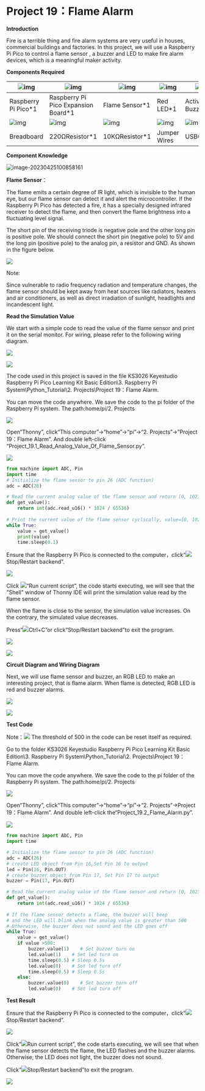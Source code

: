 # Project 19：Flame Alarm

**Introduction**

Fire is a terrible thing and fire alarm systems are very useful in houses, commercial buildings and factories. In this project, we will use a Raspberry Pi Pico to control a flame sensor , a buzzer and LED to make fire alarm devices, which is a meaningful maker activity.



**Components Required**

| ![img](file:///C:\Users\ADMINI~1\AppData\Local\Temp\ksohtml11676\wps27.png) | ![img](file:///C:\Users\ADMINI~1\AppData\Local\Temp\ksohtml11676\wps28.jpg) | ![img](file:///C:\Users\ADMINI~1\AppData\Local\Temp\ksohtml11676\wps29.jpg) | ![img](file:///C:\Users\ADMINI~1\AppData\Local\Temp\ksohtml11676\wps30.jpg) | ![img](file:///C:\Users\ADMINI~1\AppData\Local\Temp\ksohtml11676\wps31.jpg) |
| ------------------------------------------------------------ | ------------------------------------------------------------ | ------------------------------------------------------------ | ------------------------------------------------------------ | ------------------------------------------------------------ |
| Raspberry Pi Pico*1                                          | Raspberry Pi Pico Expansion Board*1                          | Flame Sensor*1                                               | Red LED*1                                                    | Active Buzzer*1                                              |
| ![img](file:///C:\Users\ADMINI~1\AppData\Local\Temp\ksohtml11676\wps32.jpg) | ![img](file:///C:\Users\ADMINI~1\AppData\Local\Temp\ksohtml11676\wps33.jpg) | ![img](file:///C:\Users\ADMINI~1\AppData\Local\Temp\ksohtml11676\wps34.jpg) | ![img](file:///C:\Users\ADMINI~1\AppData\Local\Temp\ksohtml11676\wps35.jpg) | ![img](file:///C:\Users\ADMINI~1\AppData\Local\Temp\ksohtml11676\wps36.jpg) |
| Breadboard                                                   | 220ΩResistor*1                                               | 10KΩResistor*1                                               | Jumper Wires                                                 | USBCable*1                                                   |



**Component Knowledge**

![image-20230425100858161](media/image-20230425100858161.png)

**Flame Sensor**：

The flame emits a certain degree of IR light, which is invisible to the human eye, but our flame sensor can detect it and alert the microcontroller. If the Raspberry Pi Pico has detected a fire, it has a specially designed infrared receiver to detect the flame, and then convert the flame brightness into a fluctuating level signal. 

The short pin of the receiving triode is negative pole and the other long pin is positive pole. We should connect the short pin (negative pole) to 5V and the long pin (positive pole) to the analog pin, a resistor and GND. As shown in the figure below.

![](media/87bd204db523c602c80745266c1ee452.png)

Note: 

Since vulnerable to radio frequency radiation and temperature changes, the flame sensor should be kept away from heat sources like radiators, heaters and air conditioners, as well as direct irradiation of sunlight, headlights and incandescent light.



**Read the Simulation Value**

We start with a simple code to read the value of the flame sensor and print it on the serial monitor. For wiring, please refer to the following wiring diagram.

![](media/85531078db041bba05599b3a1118a7bc.png)

![](media/1e3c424f7cc7ac797ab0b8ae4a00f4f1.png)

The code used in this project is saved in the file KS3026 Keyestudio Raspberry Pi Pico Learning Kit Basic Edition\3. Raspberry Pi System\Python_Tutorial\2. Projects\Project 19：Flame Alarm. 

You can move the code anywhere. We save the code to the pi folder of the Raspberry Pi system. The path:home/pi/2. Projects

![](media/ae27830403a2f741aa9b725e5324c215.png)

Open“Thonny”, click“This computer”→“home”→“pi”→“2. Projects”→”Project 19：Flame Alarm”. And double left-click “Project\_19.1\_Read\_Analog\_Value\_Of\_Flame\_Sensor.py”.

![](media/f566b02fa7abceb8c609fa961f94ebf7.png)

```python
from machine import ADC, Pin
import time
# Initialize the flame sensor to pin 26 (ADC function)
adc = ADC(26)

# Read the current analog value of the flame sensor and return [0, 1023]
def get_value():
    return int(adc.read_u16() * 1024 / 65536)
 
# Print the current value of the flame sensor cyclically, value=[0, 1023]
while True:
    value = get_value()
    print(value)
    time.sleep(0.1)
```


Ensure that the Raspberry Pi Pico is connected to the computer，click“![](media/ec00367ea605788eab454cd176b94c7b.png)Stop/Restart backend”.

![](media/7bb44e167d87bdb821315bf809cf8036.png)

Click ![](media/bb4d9305714a178069d277b20e0934b7.png)“Run current script”, the code starts executing, we will see that the "Shell" window of Thonny IDE will print the simulation value read by the flame sensor. 

When the flame is close to the sensor, the simulation value increases. On the contrary, the simulated value decreases. 

Press“![](media/ec00367ea605788eab454cd176b94c7b.png)Ctrl+C”or click“Stop/Restart backend”to exit the program.

![](media/a5bb49291add50b4016c8215ae6b698d.png)

![](media/7c04b9dd8c4a10e7b9788ecd95eeeeaa.png)

**Circuit Diagram and Wiring Diagram**

Next, we will use flame sensor and buzzer, an RGB LED to make an interesting project, that is flame alarm. When flame is detected, RGB LED is red and buzzer alarms.

![](media/c2b7feb8039e618ba070a9714ef06554.png)

![](media/0cd1ee17a6f8de81464817090c5832eb.png)

**Test Code**

Note：![](media/40a3ea572836945268b22dfc0cce29c3.png) The threshold of 500 in the code can be reset itself as required.

Go to the folder KS3026 Keyestudio Raspberry Pi Pico Learning Kit Basic Edition\\3. Raspberry Pi System\\Python\_Tutorial\\2. Projects\\Project 19：Flame Alarm.

You can move the code anywhere. We save the code to the pi folder of the Raspberry Pi system. The path:home/pi/2. Projects

![](media/ae27830403a2f741aa9b725e5324c215.png)

Open“Thonny”, click“This computer”→“home”→“pi”→“2. Projects”→Project 19：Flame Alarm”. And double left-click the“Project\_19.2\_Flame\_Alarm.py”.

![](media/96fac91877005bf6b06ad3e43bec025e.png)

```python
from machine import ADC, Pin
import time

# Initialize the flame sensor to pin 26 (ADC function)
adc = ADC(26)
# create LED object from Pin 16,Set Pin 16 to output
led = Pin(16, Pin.OUT) 
# create buzzer object from Pin 17, Set Pin 17 to output
buzzer = Pin(17, Pin.OUT)   

# Read the current analog value of the flame sensor and return [0, 1023]
def get_value():
    return int(adc.read_u16() * 1024 / 65536)
 
# If the flame sensor detects a flame, the buzzer will beep
# and the LED will blink when the analog value is greater than 500
# Otherwise, the buzzer does not sound and the LED goes off 
while True:
    value = get_value()
    if value >500:
        buzzer.value(1)    # Set buzzer turn on
        led.value(1)    # Set led turn on
        time.sleep(0.5) # Sleep 0.5s
        led.value(0)    # Set led turn off
        time.sleep(0.5) # Sleep 0.5s
    else:
        buzzer.value(0)    # Set buzzer turn off
        led.value(0)    # Set led turn off
```



**Test Result**

Ensure that the Raspberry Pi Pico is connected to the computer，click“![](media/ec00367ea605788eab454cd176b94c7b.png)Stop/Restart backend”.

![](media/0c1eb4ac2520b87b4cdae31f89188d14.png)

Click“![](media/bb4d9305714a178069d277b20e0934b7.png)Run current script”, the code starts executing, we will see that when the flame sensor detects the flame, the LED flashes and the buzzer alarms. Otherwise, the LED does not light, the buzzer does not sound. 

Click“![](media/ec00367ea605788eab454cd176b94c7b.png)Stop/Restart backend”to exit the program.

![](media/158932123b144f9b09e64b05b38bf139.png)
